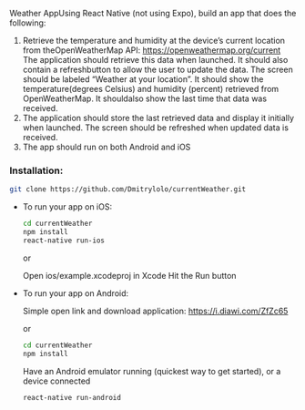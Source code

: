 Weather AppUsing React Native (not using Expo), build an app that does the following:
1. Retrieve the temperature and humidity at the device’s current location from theOpenWeatherMap API: https://openweathermap.org/current 
The application should retrieve this data when launched. 
It should also contain a refreshbutton to allow the user to update the data.
The screen should be labeled “Weather at your location”. 
It should show the temperature(degrees Celsius) and humidity (percent) retrieved from OpenWeatherMap. 
It shouldalso show the last time that data was received.
2. The application should store the last retrieved data and display it initially when launched.
The screen should be refreshed when updated data is received.
3. The app should run on both Android and iOS

### Installation:
```sh
git clone https://github.com/Dmitrylolo/currentWeather.git
```

- To run your app on iOS:
   ```sh
   cd currentWeather
   npm install
   react-native run-ios
   ```
   
    or
    
   Open ios/example.xcodeproj in Xcode
   Hit the Run button
- To run your app on Android:

   Simple open link and download application: https://i.diawi.com/ZfZc65
   
   or

   ```sh
   cd currentWeather
   npm install
   ```
   Have an Android emulator running (quickest way to get started), or a device connected
   ```sh
   react-native run-android
   ```
